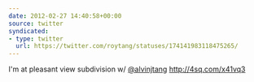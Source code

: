 ```yaml
---
date: 2012-02-27 14:40:58+00:00
source: twitter
syndicated:
- type: twitter
  url: https://twitter.com/roytang/statuses/174141983118475265/
---
```


I'm at pleasant view subdivision w/ [@alvinjtang](https://twitter.com/alvinjtang/) http://4sq.com/x41vq3